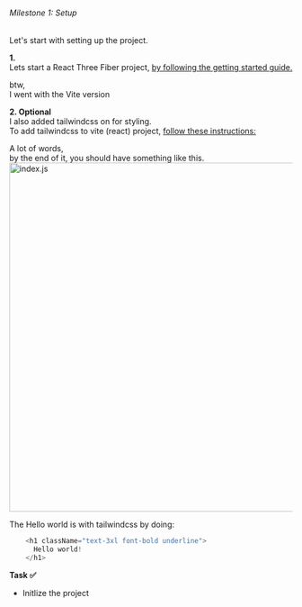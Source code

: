 ###### Milestone 1: Setup

Let's start with setting up the project.


**1.**  
Lets start a React Three Fiber project, <a href="https://docs.pmnd.rs/react-three-fiber/getting-started/installation" style="text-decoration: underline;" target="_blank" rel="noopener noreferrer">by following the getting started guide.</a>  


btw,  
I went with the Vite version

**2. Optional**  
I also added tailwindcss on for styling.  
To add tailwindcss to vite (react) project, <a href="https://tailwindcss.com/docs/guides/vite#react" style="text-decoration: underline;" target="_blank" rel="noopener noreferrer">follow these instructions:</a>


A lot of words,   
by the end of it, you should have something like this. 
<img src="/robot-landing/image1.png" alt="index.js" width="860" height="620">

The Hello world is with tailwindcss by doing:  
```javascript
    <h1 className="text-3xl font-bold underline">
      Hello world!
    </h1>
```


**Task ✅**
- Initlize the project